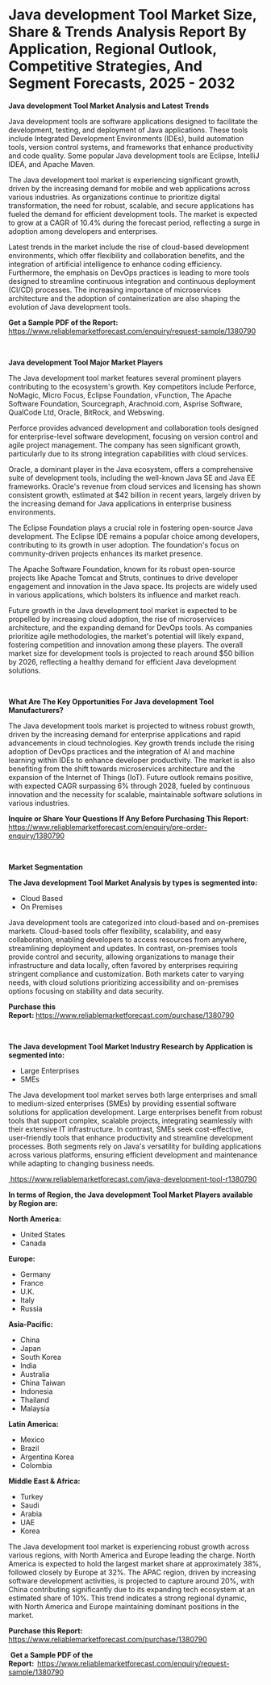 <p><h1>Java development Tool Market Size, Share & Trends Analysis Report By Application, Regional Outlook, Competitive Strategies, And Segment Forecasts, 2025 - 2032</h1></p><p><strong>Java development Tool Market Analysis and Latest Trends</strong></p>
<p><p>Java development tools are software applications designed to facilitate the development, testing, and deployment of Java applications. These tools include Integrated Development Environments (IDEs), build automation tools, version control systems, and frameworks that enhance productivity and code quality. Some popular Java development tools are Eclipse, IntelliJ IDEA, and Apache Maven.</p><p>The Java development tool market is experiencing significant growth, driven by the increasing demand for mobile and web applications across various industries. As organizations continue to prioritize digital transformation, the need for robust, scalable, and secure applications has fueled the demand for efficient development tools. The market is expected to grow at a CAGR of 10.4% during the forecast period, reflecting a surge in adoption among developers and enterprises.</p><p>Latest trends in the market include the rise of cloud-based development environments, which offer flexibility and collaboration benefits, and the integration of artificial intelligence to enhance coding efficiency. Furthermore, the emphasis on DevOps practices is leading to more tools designed to streamline continuous integration and continuous deployment (CI/CD) processes. The increasing importance of microservices architecture and the adoption of containerization are also shaping the evolution of Java development tools.</p></p>
<p><strong>Get a Sample PDF of the Report:&nbsp;</strong> <a href="https://www.reliablemarketforecast.com/enquiry/request-sample/1380790?utm_campaign=3317&utm_medium=2&utm_source=Github&utm_content=ia&utm_term=19042025&utm_id=java-development-tool">https://www.reliablemarketforecast.com/enquiry/request-sample/1380790</a></p>
<p>&nbsp;</p>
<p><strong>Java development Tool Major Market Players</strong></p>
<p><p>The Java development tool market features several prominent players contributing to the ecosystem's growth. Key competitors include Perforce, NoMagic, Micro Focus, Eclipse Foundation, vFunction, The Apache Software Foundation, Sourcegraph, Arachnoid.com, Asprise Software, QualCode Ltd, Oracle, BitRock, and Webswing.</p><p>Perforce provides advanced development and collaboration tools designed for enterprise-level software development, focusing on version control and agile project management. The company has seen significant growth, particularly due to its strong integration capabilities with cloud services. </p><p>Oracle, a dominant player in the Java ecosystem, offers a comprehensive suite of development tools, including the well-known Java SE and Java EE frameworks. Oracle's revenue from cloud services and licensing has shown consistent growth, estimated at $42 billion in recent years, largely driven by the increasing demand for Java applications in enterprise business environments.</p><p>The Eclipse Foundation plays a crucial role in fostering open-source Java development. The Eclipse IDE remains a popular choice among developers, contributing to its growth in user adoption. The foundation's focus on community-driven projects enhances its market presence.</p><p>The Apache Software Foundation, known for its robust open-source projects like Apache Tomcat and Struts, continues to drive developer engagement and innovation in the Java space. Its projects are widely used in various applications, which bolsters its influence and market reach.</p><p>Future growth in the Java development tool market is expected to be propelled by increasing cloud adoption, the rise of microservices architecture, and the expanding demand for DevOps tools. As companies prioritize agile methodologies, the market's potential will likely expand, fostering competition and innovation among these players. The overall market size for development tools is projected to reach around $50 billion by 2026, reflecting a healthy demand for efficient Java development solutions.</p></p>
<p>&nbsp;</p>
<p><strong>What Are The Key Opportunities For Java development Tool Manufacturers?</strong></p>
<p><p>The Java development tools market is projected to witness robust growth, driven by the increasing demand for enterprise applications and rapid advancements in cloud technologies. Key growth trends include the rising adoption of DevOps practices and the integration of AI and machine learning within IDEs to enhance developer productivity. The market is also benefiting from the shift towards microservices architecture and the expansion of the Internet of Things (IoT). Future outlook remains positive, with expected CAGR surpassing 6% through 2028, fueled by continuous innovation and the necessity for scalable, maintainable software solutions in various industries.</p></p>
<p><strong>Inquire or Share Your Questions If Any Before Purchasing This Report:</strong> <a href="https://www.reliablemarketforecast.com/enquiry/pre-order-enquiry/1380790?utm_campaign=3317&utm_medium=2&utm_source=Github&utm_content=ia&utm_term=19042025&utm_id=java-development-tool">https://www.reliablemarketforecast.com/enquiry/pre-order-enquiry/1380790</a></p>
<p>&nbsp;</p>
<p><strong>Market Segmentation</strong></p>
<p><strong>The Java development Tool Market Analysis by types is segmented into:</strong></p>
<p><ul><li>Cloud Based</li><li>On Premises</li></ul></p>
<p><p>Java development tools are categorized into cloud-based and on-premises markets. Cloud-based tools offer flexibility, scalability, and easy collaboration, enabling developers to access resources from anywhere, streamlining deployment and updates. In contrast, on-premises tools provide control and security, allowing organizations to manage their infrastructure and data locally, often favored by enterprises requiring stringent compliance and customization. Both markets cater to varying needs, with cloud solutions prioritizing accessibility and on-premises options focusing on stability and data security.</p></p>
<p><strong>Purchase this Report:&nbsp;</strong><a href="https://www.reliablemarketforecast.com/purchase/1380790?utm_campaign=3317&utm_medium=2&utm_source=Github&utm_content=ia&utm_term=19042025&utm_id=java-development-tool">https://www.reliablemarketforecast.com/purchase/1380790</a></p>
<p>&nbsp;</p>
<p><strong>The Java development Tool Market Industry Research by Application is segmented into:</strong></p>
<p><ul><li>Large Enterprises</li><li>SMEs</li></ul></p>
<p><p>The Java development tool market serves both large enterprises and small to medium-sized enterprises (SMEs) by providing essential software solutions for application development. Large enterprises benefit from robust tools that support complex, scalable projects, integrating seamlessly with their extensive IT infrastructure. In contrast, SMEs seek cost-effective, user-friendly tools that enhance productivity and streamline development processes. Both segments rely on Java's versatility for building applications across various platforms, ensuring efficient development and maintenance while adapting to changing business needs.</p></p>
<p><a href="https://www.reliablemarketforecast.com/java-development-tool-r1380790?utm_campaign=3317&utm_medium=2&utm_source=Github&utm_content=ia&utm_term=19042025&utm_id=java-development-tool">&nbsp;https://www.reliablemarketforecast.com/java-development-tool-r1380790</a></p>
<p><strong>In terms of Region, the Java development Tool Market Players available by Region are:</strong></p>
<p>
    <p> <strong> North America: </strong>
        <ul>
            <li>United States</li>
            <li>Canada</li>
        </ul>
        </p> 
    <p> <strong> Europe: </strong>
        <ul>
            <li>Germany</li>
            <li>France</li>
            <li>U.K.</li>
            <li>Italy</li>
            <li>Russia</li>
        </ul>
        </p> 
    <p> <strong> Asia-Pacific: </strong>
        <ul>
            <li>China</li>
            <li>Japan</li>
            <li>South Korea</li>
            <li>India</li>
            <li>Australia</li>
            <li>China Taiwan</li>
            <li>Indonesia</li>
            <li>Thailand</li>
            <li>Malaysia</li>
        </ul>
        </p> 
    <p> <strong> Latin America: </strong>
        <ul>
            <li>Mexico</li>
            <li>Brazil</li>
            <li>Argentina Korea</li>
            <li>Colombia</li>
        </ul>
        </p> 
    <p> <strong> Middle East & Africa: </strong>
        <ul>
            <li>Turkey</li>
            <li>Saudi</li>
            <li>Arabia</li>
            <li>UAE</li>
            <li>Korea</li>
        </ul>
    </p>
    </p>
<p><p>The Java development tool market is experiencing robust growth across various regions, with North America and Europe leading the charge. North America is expected to hold the largest market share at approximately 38%, followed closely by Europe at 32%. The APAC region, driven by increasing software development activities, is projected to capture around 20%, with China contributing significantly due to its expanding tech ecosystem at an estimated share of 10%. This trend indicates a strong regional dynamic, with North America and Europe maintaining dominant positions in the market.</p></p>
<p><strong>Purchase this Report: </strong><a href="https://www.reliablemarketforecast.com/purchase/1380790?utm_campaign=3317&utm_medium=2&utm_source=Github&utm_content=ia&utm_term=19042025&utm_id=java-development-tool">https://www.reliablemarketforecast.com/purchase/1380790</a></p>
<p>&nbsp;<strong>Get a Sample PDF of the Report:&nbsp;&nbsp;</strong><a href="https://www.reliablemarketforecast.com/enquiry/request-sample/1380790?utm_campaign=3317&utm_medium=2&utm_source=Github&utm_content=ia&utm_term=19042025&utm_id=java-development-tool">https://www.reliablemarketforecast.com/enquiry/request-sample/1380790</a></p>
<p><strong></strong></p>
<p><p></p><p></p><p></p></p>